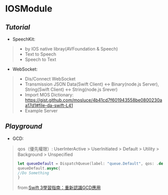 # IOSModule

## *Tutorial*

- SpeechKit:
> - by IOS native libray(AVFoundation & Speech)
> - Text to Speech
> - Speech to Text

- WebSocket:
> - Dis/Connect WebSocket
> - Transmission JSON Data(Swift Client) <-> Binary(node.js Server), String(Swift Client) <-> String(node.js Srever)
> - Import MOS Dictionary: https://gist.github.com/mosluce/4b41cd7f601943558be0800230aa17d1#file-da-swift-L41
> - Example Server

## *Playground*

- GCD: 
>    qos（優先權限）: UserInterActive > UserInitiated > Default > Utility > Background > Unspecified
> 
> ``` swift
> let queueDefault = DispatchQueue(label: "queue.Default", qos: .default)
> queueDefault.async{
> //Do Something
> }
> ```
>    from:[Swift 3學習指南：重新認識GCD應用](https://www.appcoda.com.tw/grand-central-dispatch/)    


